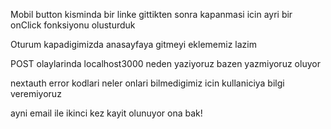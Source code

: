 Mobil button kisminda bir linke gittikten sonra kapanmasi icin ayri bir onClick fonksiyonu olusturduk


Oturum kapadigimizda anasayfaya gitmeyi eklememiz lazim

POST olaylarinda localhost3000 neden yaziyoruz bazen yazmiyoruz oluyor



nextauth error kodlari neler onlari bilmedigimiz icin kullaniciya bilgi veremiyoruz

ayni email ile ikinci kez kayit olunuyor ona bak!